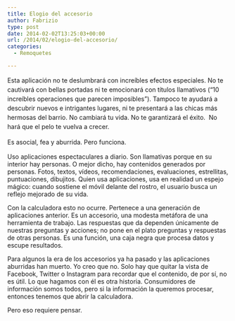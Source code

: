 ```yaml
---
title: Elogio del accesorio
author: Fabrizio
type: post
date: 2014-02-02T13:25:03+00:00
url: /2014/02/elogio-del-accesorio/
categories:
  - Remoquetes

---
```

<span style="line-height: 1.5em;">Esta aplicación n</span><span style="line-height: 1.5em;">o te deslumbrará con increíbles efectos especiales. No te cautivará con bellas portadas ni te emocionará con títulos llamativos (&#8220;10 increíbles operaciones que parecen imposibles&#8221;). Tampoco te ayudará a descubrir nuevos e intrigantes lugares, ni te presentará a las chicas más hermosas del barrio. No cambiará tu vida. No te garantizará el éxito.  No hará que el pelo te vuelva a crecer.</span>

<span style="line-height: 1.5em;">Es asocial, fea y aburrida. </span>Pero funciona.

Uso aplicaciones espectaculares a diario. Son llamativas porque en su interior hay personas. O mejor dicho, hay contenidos generados por personas. Fotos, textos, vídeos, recomendaciones, evaluaciones, estrellitas, puntuaciones, dibujitos. Quien usa aplicaciones, usa en realidad un espejo mágico: cuando sostiene el móvil delante del rostro, el usuario busca un reflejo mejorado de su vida.

Con la calculadora esto no ocurre. Pertenece a una generación de aplicaciones anterior. Es un accesorio, una modesta metáfora de una herramienta de trabajo. Las respuestas que da dependen únicamente de nuestras preguntas y acciones; no pone en el plato preguntas y respuestas de otras personas. Es una función, una caja negra que procesa datos y escupe resultados.

Para algunos la era de los accesorios ya ha pasado y las aplicaciones aburridas han muerto. Yo creo que no. Solo hay que quitar la vista de Facebook, Twitter o Instagram para recordar que el contenido, de por sí, no es útil. Lo que hagamos con él es otra historia. Consumidores de información somos todos, pero si la información la queremos procesar, entonces tenemos que abrir la calculadora.

Pero eso requiere pensar.

&nbsp;